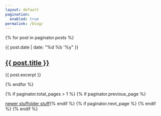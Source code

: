 ```yaml
---
layout: default
pagination:
  enabled: true
permalink: /blog/
---
```


{% for post in paginator.posts %}
<section class="post">
  <p class="post-date">{{ post.date | date: "%d %b '%y" }}</p>
  <h2><a href="{{ site.baseurl }}{{ post.url }}">{{ post.title }}</a></h2>
  <p>{{ post.excerpt }}</p>
</section>
{% endfor %}

{% if paginator.total_pages > 1 %}
{% if paginator.previous_page %}
  <div style="float: left;">
    <a href="{{ paginator.previous_page_path | prepend: site.baseurl }}">newer stuff</a>
  </div>
{% endif %}
{% if paginator.next_page %}
  <div style="float: left;">
    <a href="{{ paginator.next_page_path | prepend: site.baseurl }}">older stuff</a>
  </div>
{% endif %}
{% endif %}
